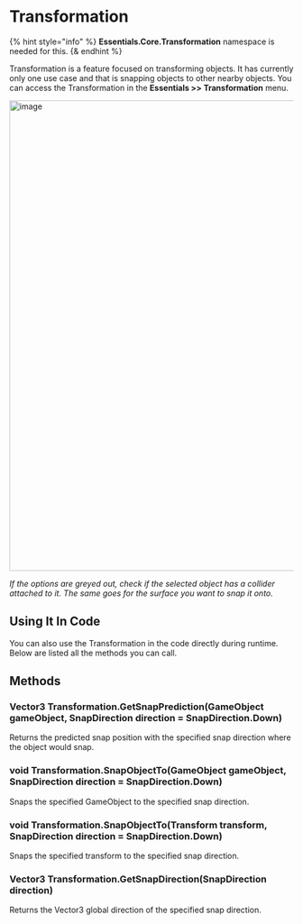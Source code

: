 # Transformation

{% hint style="info" %}
**Essentials.Core.Transformation** namespace is needed for this.
{& endhint %}

Transformation is a feature focused on transforming objects. It has currently only one use case and that is snapping objects to other nearby objects. You can access the Transformation in the **Essentials >> Transformation** menu.

<img width="835" alt="image" src="https://github.com/NotRewd/Unity-Essentials/assets/48103943/82708be1-04fe-4121-8533-ae03aaa1d43a">

_If the options are greyed out, check if the selected object has a collider attached to it. The same goes for the surface you want to snap it onto._

## Using It In Code

You can also use the Transformation in the code directly during runtime. Below are listed all the methods you can call.

## Methods

### Vector3 Transformation.GetSnapPrediction(GameObject gameObject, SnapDirection direction = SnapDirection.Down)

Returns the predicted snap position with the specified snap direction where the object would snap.

### void Transformation.SnapObjectTo(GameObject gameObject, SnapDirection direction = SnapDirection.Down)

Snaps the specified GameObject to the specified snap direction.

### void Transformation.SnapObjectTo(Transform transform, SnapDirection direction = SnapDirection.Down)

Snaps the specified transform to the specified snap direction.

### Vector3 Transformation.GetSnapDirection(SnapDirection direction)

Returns the Vector3 global direction of the specified snap direction.
